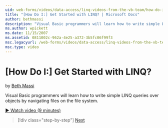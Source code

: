 ```yaml
---
uid: web-forms/videos/data-access/linq-videos-from-the-vb-team/how-do-i-get-started-with-linq
title: "[How Do I:] Get Started with LINQ? | Microsoft Docs"
author: bethmassi
description: "Visual Basic programmers will learn how to write simple LINQ queries over objects by navigating files on the file system."
ms.author: wpickett
ms.date: 11/15/2007
ms.assetid: 0811002c-962a-4e25-a372-3b5fc06f99f3
msc.legacyurl: /web-forms/videos/data-access/linq-videos-from-the-vb-team/how-do-i-get-started-with-linq
msc.type: video
---
```

# [How Do I:] Get Started with LINQ?

by [Beth Massi](https://github.com/bethmassi)

Visual Basic programmers will learn how to write simple LINQ queries over objects by navigating files on the file system.

[&#9654; Watch video (9 minutes)](https://channel9.msdn.com/Blogs/ASP-NET-Site-Videos/how-do-i-get-started-with-linq)

> [!div class="step-by-step"]
> [Next](how-do-i-perform-group-and-aggregate-queries.md)

